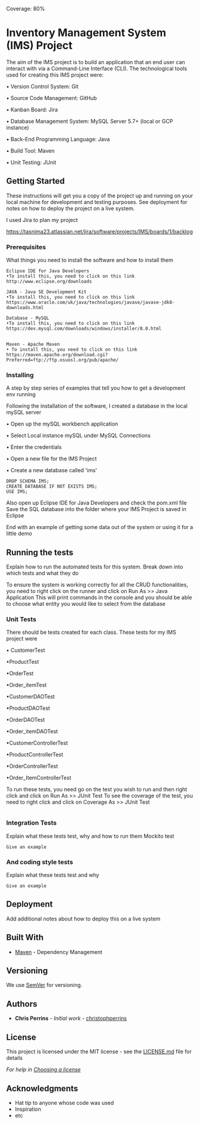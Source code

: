 Coverage: 80%
# Inventory Management System (IMS) Project

The aim of the IMS project is to build an application that an end user can interact with via a Command-Line Interface (CLI). The technological tools used for creating this IMS project were:

•	Version Control System: Git

•	Source Code Management: GitHub

•	Kanban Board: Jira

•	Database Management System: MySQL Server 5.7+ (local or GCP instance)

•	Back-End Programming Language: Java

•	Build Tool: Maven

•	Unit Testing: JUnit


## Getting Started

These instructions will get you a copy of the project up and running on your local machine for development and testing purposes. See deployment for notes on how to deploy the project on a live system.

I used Jira to plan my project 

https://tasnima23.atlassian.net/jira/software/projects/IMS/boards/1/backlog

### Prerequisites

What things you need to install the software and how to install them

```
Eclipse IDE for Java Developers 
•To install this, you need to click on this link http://www.eclipse.org/downloads

JAVA - Java SE Development Kit 
•To install this, you need to click on this link https://www.oracle.com/uk/java/technologies/javase/javase-jdk8-downloads.html

Database - MySQL 
•To install this, you need to click on this link https://dev.mysql.com/downloads/windows/installer/8.0.html


Maven - Apache Maven 
• To install this, you need to click on this link https://maven.apache.org/download.cgi?Preferred=ftp://ftp.osuosl.org/pub/apache/
```

### Installing

A step by step series of examples that tell you how to get a development env running

Following the installation of the software, I created a database in the local mySQL server

• Open up the mySQL workbench application

• Select Local instance mySQL under MySQL Connections

• Enter the credentials

• Open a new file for the IMS Project 

• Create a new database called 'ims'

```
DROP SCHEMA IMS;
CREATE DATABASE IF NOT EXISTS IMS;
USE IMS;
```

Also open up Eclipse IDE for Java Developers and check the pom.xml file 
Save the SQL database into the folder where your IMS Project is saved in Eclipse

End with an example of getting some data out of the system or using it for a little demo

## Running the tests

Explain how to run the automated tests for this system. Break down into which tests and what they do

To ensure the system is working correctly for all the CRUD functionalities, you need to right click on the runner and click on Run As >> Java Application
This will print commands in the console and you should be able to choose what entity you would like to select from the database


### Unit Tests 

There should be tests created for each class. These tests for my IMS project were 

• CustomerTest

•ProductTest

•OrderTest

•Order_itemTest

•CustomerDAOTest

•ProductDAOTest

•OrderDAOTest

•Order_itemDAOTest

•CustomerControllerTest

•ProductControllerTest

•OrderControllerTest

•Order_ItemControllerTest

To run these tests, you need go on the test you wish to run and then right click and click on Run As >> JUnit Test
To see the coverage of the test, you need to right click and click on Coverage As >> JUnit Test
```

```

### Integration Tests 
Explain what these tests test, why and how to run them
Mockito test 

```
Give an example
```

### And coding style tests

Explain what these tests test and why

```
Give an example
```

## Deployment

Add additional notes about how to deploy this on a live system

## Built With

* [Maven](https://maven.apache.org/) - Dependency Management

## Versioning

We use [SemVer](http://semver.org/) for versioning.

## Authors

* **Chris Perrins** - *Initial work* - [christophperrins](https://github.com/christophperrins)

## License

This project is licensed under the MIT license - see the [LICENSE.md](LICENSE.md) file for details 

*For help in [Choosing a license](https://choosealicense.com/)*

## Acknowledgments

* Hat tip to anyone whose code was used
* Inspiration
* etc
